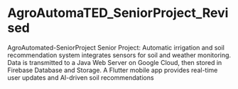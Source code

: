 # AgroAutomaTED_SeniorProject_Revised
AgroAutomated-SeniorProject
Senior Project: Automatic irrigation and soil recommendation system integrates sensors for soil and weather monitoring. Data is transmitted to a Java Web Server on Google Cloud, then stored in Firebase Database and Storage. A Flutter mobile app provides real-time user updates and AI-driven soil recommendations
